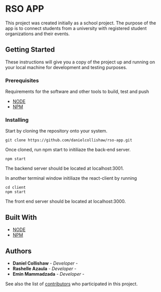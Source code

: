 # RSO APP

This project was created initially as a school project. The purpose of the app is to connect students from a university with registered student organizations and their events.

## Getting Started

These instructions will give you a copy of the project up and running on your local machine for development and testing purposes.

### Prerequisites

Requirements for the software and other tools to build, test and push
- [NODE](https://nodejs.org/en/)
- [NPM](https://www.npmjs.com)

### Installing

Start by cloning the repository onto your system.
```
git clone https://github.com/danielcollishaw/rso-app.git
```
Once cloned, run npm start to initiliaze the back-end server.
```
npm start
```
The backend server should be located at localhost:3001.

In another terminal window initiliaze the react-client by running
```
cd client
npm start
```

The front end server should be located at localhost:3000.

## Built With

- [NODE](https://nodejs.org/en/)
- [NPM](https://www.npmjs.com)

## Authors

  - **Daniel Collishaw** - *Developer* -
  - **Rashelle Azaula** - *Developer* -
  - **Emin Mammadzada** - *Developer* -

See also the list of
[contributors](https://github.com/danielcollishaw/rso-app.git/contributors)
who participated in this project.
